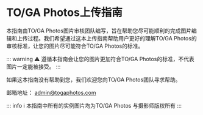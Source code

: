 # TO/GA Photos上传指南

本指南由TO/GA Photos图片审核团队编写，旨在帮助您尽可能顺利的完成图片编辑和上传过程。我们希望通过这本上传指南帮助用户更好的理解TO/GA Photos的审核标准，让您的图片尽可能符合TO/GA Photos的标准。

::: warning :warning:
遵循本指南会让您的图片更加符合TO/GA Photos的标准，不代表图片一定能被接受。
:::

如果这本指南没有帮助到您，我们欢迎您向TO/GA Photos团队寻求帮助。

邮箱地址： admin@togaphotos.com

::: info :information_source:
本指南中所有的实例图片均为TO/GA Photos 与摄影师版权所有
:::
